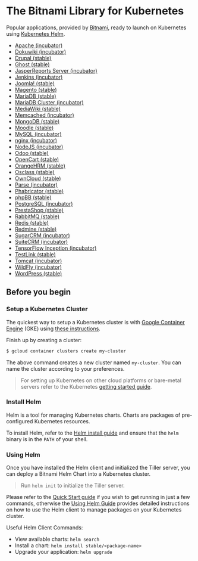 # The Bitnami Library for Kubernetes

Popular applications, provided by [Bitnami](https://bitnami.com), ready to launch on Kubernetes using [Kubernetes Helm](https://github.com/kubernetes/helm).

- [Apache (incubator)](https://github.com/bitnami/charts/tree/master/incubator/apache)
- [Dokuwiki (incubator)](https://github.com/kubernetes/charts/tree/master/stable/dokuwiki)
- [Drupal (stable)](https://github.com/kubernetes/charts/tree/master/stable/drupal)
- [Ghost (stable)](https://github.com/kubernetes/charts/tree/master/stable/ghost)
- [JasperReports Server (incubator)](https://github.com/kubernetes/charts/tree/master/stable/jasperreports)
- [Jenkins (incubator)](https://github.com/bitnami/charts/tree/master/incubator/jenkins)
- [Joomla! (stable)](https://github.com/kubernetes/charts/tree/master/stable/joomla)
- [Magento (stable)](https://github.com/kubernetes/charts/tree/master/stable/magento)
- [MariaDB (stable)](https://github.com/kubernetes/charts/tree/master/stable/mariadb)
- [MariaDB Cluster (incubator)](https://github.com/bitnami/charts/tree/master/incubator/mariadb-cluster)
- [MediaWiki (stable)](https://github.com/kubernetes/charts/tree/master/stable/mediawiki)
- [Memcached (incubator)](https://github.com/bitnami/charts/tree/master/incubator/memcached)
- [MongoDB (stable)](https://github.com/kubernetes/charts/tree/master/stable/mongodb)
- [Moodle (stable)](https://github.com/kubernetes/charts/tree/master/stable/moodle)
- [MySQL (incubator)](https://github.com/bitnami/charts/tree/master/incubator/mysql)
- [nginx (incubator)](https://github.com/bitnami/charts/tree/master/incubator/nginx)
- [NodeJS (incubator)](https://github.com/bitnami/charts/tree/master/incubator/node)
- [Odoo (stable)](https://github.com/kubernetes/charts/tree/master/stable/odoo)
- [OpenCart (stable)](https://github.com/kubernetes/charts/tree/master/stable/opencart)
- [OrangeHRM (stable)](https://github.com/kubernetes/charts/tree/master/stable/orangehrm)
- [Osclass (stable)](https://github.com/kubernetes/charts/tree/master/stable/osclass)
- [OwnCloud (stable)](https://github.com/kubernetes/charts/tree/master/stable/owncloud)
- [Parse (incubator)](https://github.com/bitnami/charts/tree/master/incubator/parse)
- [Phabricator (stable)](https://github.com/kubernetes/charts/tree/master/stable/phabricator)
- [phpBB (stable)](https://github.com/kubernetes/charts/tree/master/stable/phpbb)
- [PostgreSQL (incubator)](https://github.com/bitnami/charts/tree/master/incubator/postgresql)
- [PrestaShop (stable)](https://github.com/kubernetes/charts/tree/master/stable/prestashop)
- [RabbitMQ (stable)](https://github.com/kubernetes/charts/tree/master/stable/rabbitmq)
- [Redis (stable)](https://github.com/kubernetes/charts/tree/master/stable/redis)
- [Redmine (stable)](https://github.com/kubernetes/charts/tree/master/stable/redmine)
- [SugarCRM (incubator)](https://github.com/bitnami/charts/tree/master/incubator/sugarcrm)
- [SuiteCRM (incubator)](https://github.com/bitnami/charts/tree/master/incubator/suitecrm)
- [TensorFlow Inception (incubator)](https://github.com/bitnami/charts/tree/master/incubator/tensorflow-inception)
- [TestLink (stable)](https://github.com/kubernetes/charts/tree/master/stable/testlink)
- [Tomcat (incubator)](https://github.com/bitnami/charts/tree/master/incubator/tomcat)
- [WildFly (incubator)](https://github.com/bitnami/charts/tree/master/incubator/wildfly)
- [WordPress (stable)](https://github.com/kubernetes/charts/tree/master/stable/wordpress)

## Before you begin

### Setup a Kubernetes Cluster

The quickest way to setup a Kubernetes cluster is with [Google Container Engine](https://cloud.google.com/container-engine/) (GKE) using [these instructions](https://cloud.google.com/container-engine/docs/before-you-begin).

Finish up by creating a cluster:

```bash
$ gcloud container clusters create my-cluster
```

The above command creates a new cluster named `my-cluster`. You can name the cluster according to your preferences.

> For setting up Kubernetes on other cloud platforms or bare-metal servers refer to the Kubernetes [getting started guide](http://kubernetes.io/docs/getting-started-guides/).

### Install Helm

Helm is a tool for managing Kubernetes charts. Charts are packages of pre-configured Kubernetes resources.

To install Helm, refer to the [Helm install guide](https://github.com/kubernetes/helm#install) and ensure that the `helm` binary is in the `PATH` of your shell.

### Using Helm

Once you have installed the Helm client and initialized the Tiller server, you can deploy a Bitnami Helm Chart into a Kubernetes cluster.

> Run `helm init` to initialize the Tiller server.

Please refer to the [Quick Start guide](https://github.com/kubernetes/helm/blob/master/docs/quickstart.md) if you wish to get running in just a few commands, otherwise the [Using Helm Guide](https://github.com/kubernetes/helm/blob/master/docs/using_helm.md) provides detailed instructions on how to use the Helm client to manage packages on your Kubernetes cluster.

Useful Helm Client Commands:
* View available charts: `helm search`
* Install a chart: `helm install stable/<package-name>`
* Upgrade your application: `helm upgrade`
